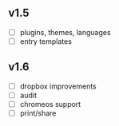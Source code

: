 ## v1.5
- [ ] plugins, themes, languages
- [ ] entry templates

## v1.6
- [ ] dropbox improvements
- [ ] audit
- [ ] chromeos support
- [ ] print/share